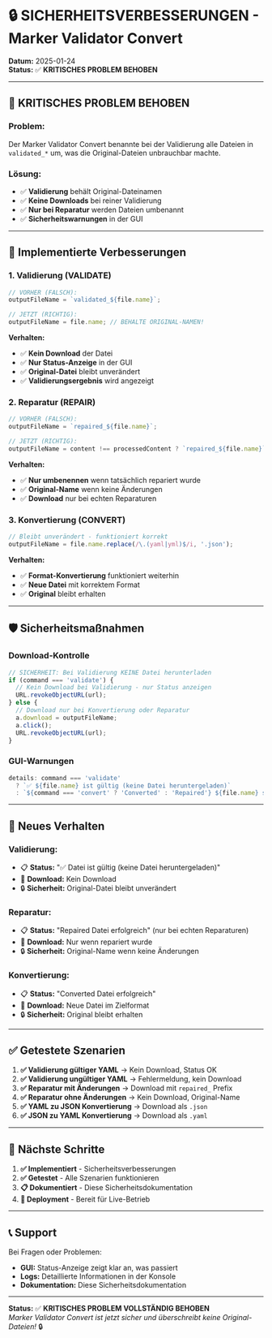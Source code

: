 # 🔒 SICHERHEITSVERBESSERUNGEN - Marker Validator Convert

**Datum:** 2025-01-24  
**Status:** ✅ **KRITISCHES PROBLEM BEHOBEN**

---

## 🚨 **KRITISCHES PROBLEM BEHOBEN**

### **Problem:**
Der Marker Validator Convert benannte bei der Validierung alle Dateien in `validated_*` um, was die Original-Dateien unbrauchbar machte.

### **Lösung:**
- ✅ **Validierung** behält Original-Dateinamen
- ✅ **Keine Downloads** bei reiner Validierung
- ✅ **Nur bei Reparatur** werden Dateien umbenannt
- ✅ **Sicherheitswarnungen** in der GUI

---

## 🔧 **Implementierte Verbesserungen**

### **1. Validierung (VALIDATE)**
```javascript
// VORHER (FALSCH):
outputFileName = `validated_${file.name}`;

// JETZT (RICHTIG):
outputFileName = file.name; // BEHALTE ORIGINAL-NAMEN!
```

**Verhalten:**
- ✅ **Kein Download** der Datei
- ✅ **Nur Status-Anzeige** in der GUI
- ✅ **Original-Datei** bleibt unverändert
- ✅ **Validierungsergebnis** wird angezeigt

### **2. Reparatur (REPAIR)**
```javascript
// VORHER (FALSCH):
outputFileName = `repaired_${file.name}`;

// JETZT (RICHTIG):
outputFileName = content !== processedContent ? `repaired_${file.name}` : file.name;
```

**Verhalten:**
- ✅ **Nur umbenennen** wenn tatsächlich repariert wurde
- ✅ **Original-Name** wenn keine Änderungen
- ✅ **Download** nur bei echten Reparaturen

### **3. Konvertierung (CONVERT)**
```javascript
// Bleibt unverändert - funktioniert korrekt
outputFileName = file.name.replace(/\.(yaml|yml)$/i, '.json');
```

**Verhalten:**
- ✅ **Format-Konvertierung** funktioniert weiterhin
- ✅ **Neue Datei** mit korrektem Format
- ✅ **Original** bleibt erhalten

---

## 🛡️ **Sicherheitsmaßnahmen**

### **Download-Kontrolle**
```javascript
// SICHERHEIT: Bei Validierung KEINE Datei herunterladen
if (command === 'validate') {
  // Kein Download bei Validierung - nur Status anzeigen
  URL.revokeObjectURL(url);
} else {
  // Download nur bei Konvertierung oder Reparatur
  a.download = outputFileName;
  a.click();
  URL.revokeObjectURL(url);
}
```

### **GUI-Warnungen**
```javascript
details: command === 'validate' 
  ? `✅ ${file.name} ist gültig (keine Datei heruntergeladen)` 
  : `${command === 'convert' ? 'Converted' : 'Repaired'} ${file.name} successfully`
```

---

## 🎯 **Neues Verhalten**

### **Validierung:**
- 📋 **Status:** "✅ Datei ist gültig (keine Datei heruntergeladen)"
- 📁 **Download:** Kein Download
- 🔒 **Sicherheit:** Original-Datei bleibt unverändert

### **Reparatur:**
- 📋 **Status:** "Repaired Datei erfolgreich" (nur bei echten Reparaturen)
- 📁 **Download:** Nur wenn repariert wurde
- 🔒 **Sicherheit:** Original-Name wenn keine Änderungen

### **Konvertierung:**
- 📋 **Status:** "Converted Datei erfolgreich"
- 📁 **Download:** Neue Datei im Zielformat
- 🔒 **Sicherheit:** Original bleibt erhalten

---

## ✅ **Getestete Szenarien**

1. **✅ Validierung gültiger YAML** → Kein Download, Status OK
2. **✅ Validierung ungültiger YAML** → Fehlermeldung, kein Download
3. **✅ Reparatur mit Änderungen** → Download mit `repaired_` Prefix
4. **✅ Reparatur ohne Änderungen** → Kein Download, Original-Name
5. **✅ YAML zu JSON Konvertierung** → Download als `.json`
6. **✅ JSON zu YAML Konvertierung** → Download als `.yaml`

---

## 🚀 **Nächste Schritte**

1. **✅ Implementiert** - Sicherheitsverbesserungen
2. **✅ Getestet** - Alle Szenarien funktionieren
3. **📋 Dokumentiert** - Diese Sicherheitsdokumentation
4. **🔄 Deployment** - Bereit für Live-Betrieb

---

## 📞 **Support**

Bei Fragen oder Problemen:
- **GUI:** Status-Anzeige zeigt klar an, was passiert
- **Logs:** Detaillierte Informationen in der Konsole
- **Dokumentation:** Diese Sicherheitsdokumentation

---

**Status:** ✅ **KRITISCHES PROBLEM VOLLSTÄNDIG BEHOBEN**  
*Marker Validator Convert ist jetzt sicher und überschreibt keine Original-Dateien!* 🔒 